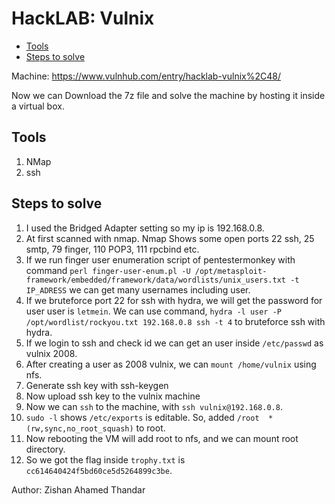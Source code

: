 # HackLAB: Vulnix

- [Tools](#tools)
- [Steps to solve](#steps-to-solve)

Machine: https://www.vulnhub.com/entry/hacklab-vulnix%2C48/

Now we can Download the 7z file and solve the machine by hosting it inside a virtual box.
## Tools
1. NMap
2. ssh

## Steps to solve
1. I used the Bridged Adapter setting so my ip is 192.168.0.8.
2. At first scanned with nmap. Nmap Shows some open ports 22 ssh, 25 smtp, 79 finger, 110 POP3, 111 rpcbind etc. 
3. If we run finger user enumeration script of pentestermonkey with command `perl finger-user-enum.pl -U /opt/metasploit-framework/embedded/framework/data/wordlists/unix_users.txt -t IP_ADRESS` we can get many usernames including user.
4. If we bruteforce port 22 for ssh with hydra, we will get the password for user user is `letmein`. We can use command, `hydra -l user -P /opt/wordlist/rockyou.txt 192.168.0.8 ssh -t 4` to bruteforce ssh with hydra.
5. If we login to ssh and check id we can get an user inside `/etc/passwd` as vulnix 2008.
6. After creating a user as 2008 vulnix, we can `mount /home/vulnix` using nfs. 
7. Generate ssh key with ssh-keygen
8. Now upload ssh key to the vulnix machine 
9. Now we can `ssh` to the machine, with `ssh vulnix@192.168.0.8`.
10. `sudo -l` shows `/etc/exports` is editable. So, added `/root  *(rw,sync,no_root_squash)` to root.
11. Now rebooting the VM will add root to nfs, and we can mount root directory. 
12. So we got the flag inside `trophy.txt` is `cc614640424f5bd60ce5d5264899c3be`.

Author: Zishan Ahamed Thandar



